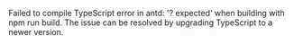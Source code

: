 Failed to compile TypeScript error in antd: '? expected' when building with npm run build. The issue can be resolved by upgrading TypeScript to a newer version.
